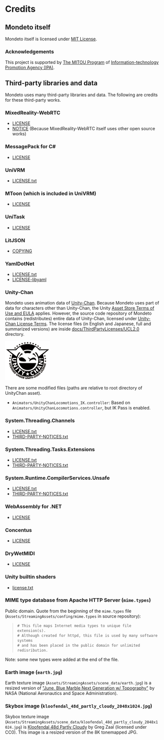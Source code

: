 # Credits
## Mondeto itself
Mondeto itself is licensed under [MIT License](../LICENSE).

### Acknowledgements
This project is supported by [The MITOU Program](https://www.ipa.go.jp/english/about/about_2_3.html) of [Information-technology Promotion Agency (IPA)](https://www.ipa.go.jp/index-e.html).

## Third-party libraries and data
Mondeto uses many third-party libraries and data.
The following are credits for these third-party works.

### MixedReality-WebRTC
- [LICENSE](ThirdPartyLicenses/MixedReality-WebRTC/LICENSE)
- [NOTICE](ThirdPartyLicenses/MixedReality-WebRTC/NOTICE) (Because MixedReality-WebRTC itself uses other open source works)

### MessagePack for C\#
- [LICENSE](ThirdPartyLicenses/MessagePack-CSharp/LICENSE)

### UniVRM
- [LICENSE.txt](ThirdPartyLicenses/UniVRM/LICENSE.txt)

### MToon (which is included in UniVRM)
- [LICENSE](ThirdPartyLicenses/MToon/LICENSE)

### UniTask
- [LICENSE](ThirdPartyLicenses/UniTask/LICENSE)

### LitJSON
- [COPYING](ThirdPartyLicenses/LitJSON/COPYING)

### YamlDotNet
- [LICENSE.txt](ThirdPartyLicenses/YamlDotNet/LICENSE.txt)
- [LICENSE-libyaml](ThirdPartyLicenses/YamlDotNet/LICENSE-libyaml)

### Unity-Chan
Mondeto uses animation data of [Unity-Chan](https://unity-chan.com/).
Because Mondeto uses part of data for characters other than Unity-Chan,
the Unity [Asset Store Terms of Use and EULA](https://unity3d.com/jp/legal/as_terms) applies.
However, the source code repository of Mondeto contains (redistributes) entire data of Unity-Chan, licensed
under [Unity-Chan License Terms](ThirdPartyLicenses/UCL2.0/English/01Unity-Chan%20License%20Terms%20and%20Condition_EN_UCL2.0.pdf).
The license files (in English and Japanese, full and summarized versions) are inside [docs/ThirdPartyLicenses/UCL2.0](ThirdPartyLicenses/UCL2.0) directory.

![Unity-Chan license logo](ThirdPartyLicenses/UCL2.0/License%20Logo/Others/png/Light_Frame.png)

There are some modified files (paths are relative to root directory of UnityChan asset).

- `Animators/UnityChanLocomotions_IK.controller`: Based on `Animators/UnityChanLocomotions.controller`, but IK Pass is enabled.

### System.Threading.Channels
- [LICENSE.txt](ThirdPartyLicenses/System.Threading.Channels/LICENSE.txt)
- [THIRD-PARTY-NOTICES.txt](ThirdPartyLicenses/System.Threading.Channels/THIRD-PARTY-NOTICES.txt)

### System.Threading.Tasks.Extensions
- [LICENSE.txt](ThirdPartyLicenses/System.Threading.Tasks.Extensions/LICENSE.txt)
- [THIRD-PARTY-NOTICES.txt](ThirdPartyLicenses/System.Threading.Tasks.Extensions/THIRD-PARTY-NOTICES.txt)

### System.Runtime.CompilerServices.Unsafe
- [LICENSE.txt](ThirdPartyLicenses/System.Runtime.CompilerServices.Unsafe/LICENSE.txt)
- [THIRD-PARTY-NOTICES.txt](ThirdPartyLicenses/System.Runtime.CompilerServices.Unsafe/THIRD-PARTY-NOTICES.txt)

### WebAssembly for .NET
- [LICENSE](ThirdPartyLicenses/dotnet-webassembly/LICENSE)

### Concentus
- [LICENSE](ThirdPartyLicenses/Concentus/LICENSE)

### DryWetMIDI
- [LICENSE](ThirdPartyLicenses/DryWetMIDI/LICENSE)

### Unity builtin shaders
- [license.txt](ThirdPartyLicenses/UnityBuiltinShaders/license.txt)

### MIME type database from Apache HTTP Server (`mime.types`)
Public domain. Quote from the beginning of the `mime.types` file (`Assets/StreamingAssets/confing/mime.types` in source repository):

> ```
> # This file maps Internet media types to unique file extension(s).
> # Although created for httpd, this file is used by many software systems
> # and has been placed in the public domain for unlimited redisribution.
> ```

Note: some new types were added at the end of the file.

### Earth image (`earth.jpg`)
Earth texture image (`Assets/StreamingAssets/scene_data/earth.jpg`) is a resized version of ["June, Blue Marble Next Generation w/ Topography"](https://visibleearth.nasa.gov/images/74368/june-blue-marble-next-generation-w-topography) by NASA (National Aeronautics and Space Administration).

### Skybox image (`kloofendal_48d_partly_cloudy_2048x1024.jpg`)
Skybox texture image (`Assets/StreamingAssets/scene_data/kloofendal_48d_partly_cloudy_2048x1024.jpg`) is [Kloofendal 48d Partly Cloudy](https://hdrihaven.com/hdri/?c=partly%20cloudy&h=kloofendal_48d_partly_cloudy) by Greg Zaal (licensed under CC0).
This image is a resized version of the 8K tonemapped JPG.